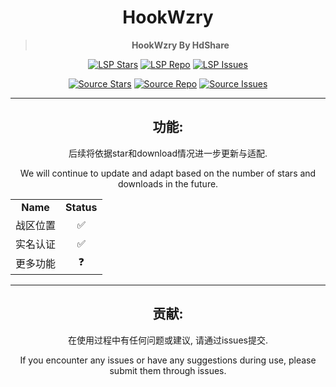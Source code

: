 <div align="center">

<h1>HookWzry</h1>

> **HookWzry By HdShare**

<div align="center">
  
  [![LSP Stars](https://img.shields.io/github/stars/Xposed-Modules-Repo/me.hd.hookwzry?label=LSP%20Stars)](https://github.com/Xposed-Modules-Repo/me.hd.hookwzry)
  [![LSP Repo](https://img.shields.io/github/downloads/Xposed-Modules-Repo/me.hd.hookwzry/total?label=LSP%20Repo&labelColor=f48fb1)](https://github.com/Xposed-Modules-Repo/me.hd.hookwzry/releases)
  [![LSP Issues](https://img.shields.io/github/issues/Xposed-Modules-Repo/me.hd.hookwzry?label=LSP%20Issues)](https://github.com/Xposed-Modules-Repo/me.hd.hookwzry/issues)

  [![Source Stars](https://img.shields.io/github/stars/HdShare/HookWzry?label=Source%20Stars)](https://github.com/HdShare/HookWzry)
  [![Source Repo](https://img.shields.io/github/downloads/HdShare/HookWzry/total?label=Source%20Repo&labelColor=1f2328)](https://github.com/HdShare/HookWzry/releases)
  [![Source Issues](https://img.shields.io/github/issues/HdShare/HookWzry?label=Source%20Issues)](https://github.com/HdShare/HookWzry/issues)

</div>

---
## 功能:

后续将依据star和download情况进一步更新与适配.

We will continue to update and adapt based on the number of stars and downloads in the future.

<table>
    <tr>
        <td align="center"><b>Name</b></td>
        <td align="center"><b>Status</b></td>
    </tr>
    <tr>
        <td align="center">战区位置</td>
        <td align="center">✅</td>
    </tr>
    <tr>
        <td align="center">实名认证</td>
        <td align="center">✅</td>
    </tr>
    <tr>
        <td align="center">更多功能</td>
        <td align="center">❓</td>
    </tr>
</table>

---
## 贡献:

在使用过程中有任何问题或建议, 请通过issues提交.

If you encounter any issues or have any suggestions during use, please submit them through issues.


